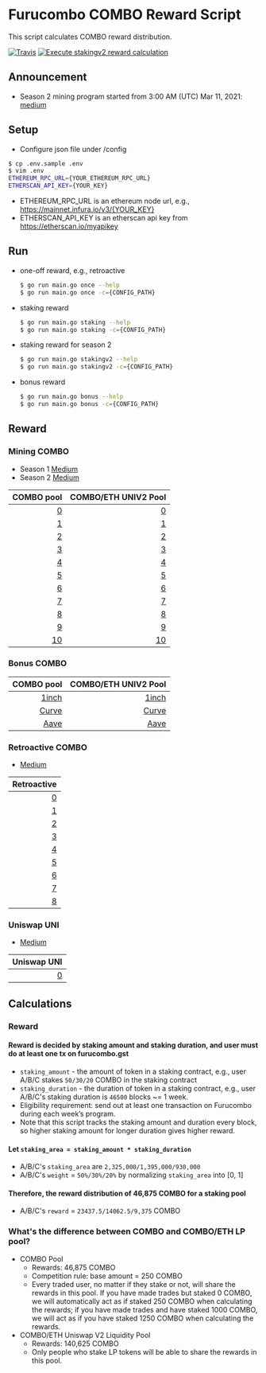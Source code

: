 # Furucombo COMBO Reward Script

This script calculates COMBO reward distribution.

[![Travis](https://travis-ci.com/dinngodev/furucombo-reward-scripts.svg?branch=master)](https://travis-ci.com/dinngodev/furucombo-reward-scripts)
[![Execute stakingv2 reward calculation](https://github.com/dinngodev/furucombo-reward-scripts/actions/workflows/stakingv2.yml/badge.svg)](https://github.com/dinngodev/furucombo-reward-scripts/actions/workflows/stakingv2.yml)

## Announcement
* Season 2 mining program started from 3:00 AM (UTC) Mar 11, 2021: [medium](https://medium.com/furucombo/announcing-combo-mining-season-2-e0c20e586c47)

## Setup
* Configure json file under /config

```sh
$ cp .env.sample .env
$ vim .env
ETHEREUM_RPC_URL={YOUR_ETHEREUM_RPC_URL}
ETHERSCAN_API_KEY={YOUR_KEY}
```

* ETHEREUM_RPC_URL is an ethereum node url, e.g., <https://mainnet.infura.io/v3/{YOUR_KEY}>
* ETHERSCAN_API_KEY is an etherscan api key from <https://etherscan.io/myapikey>

## Run

* one-off reward, e.g., retroactive

  ```sh
  $ go run main.go once --help
  $ go run main.go once -c={CONFIG_PATH}
  ```

* staking reward

  ```sh
  $ go run main.go staking --help
  $ go run main.go staking -c={CONFIG_PATH}
  ```

* staking reward for season 2

  ```sh
  $ go run main.go stakingv2 --help
  $ go run main.go stakingv2 -c={CONFIG_PATH}
  ```

* bonus reward

  ```sh
  $ go run main.go bonus --help
  $ go run main.go bonus -c={CONFIG_PATH}
  ```

## Reward
### Mining COMBO
* Season 1 [Medium](https://medium.com/furucombo/announcing-furucombo-transaction-mining-program-33381f393230)
* Season 2 [Medium](https://medium.com/furucombo/announcing-combo-mining-season-2-e0c20e586c47)

| COMBO pool | COMBO/ETH UNIV2 Pool |
| ---------: | -------------------: |
| [0](/rewards/staking/0/0x7c46eFAe8632A0c0e1C25718bae91b6b62D9A16E/rewards.json)   | [0](/rewards/staking/0/0x78d742F43Ce72B3D7bDBB2147c252F7a8bab3de4/rewards.json)   |
| [1](/rewards/staking/1/0x7c46eFAe8632A0c0e1C25718bae91b6b62D9A16E/rewards.json)   | [1](/rewards/staking/1/0x78d742F43Ce72B3D7bDBB2147c252F7a8bab3de4/rewards.json)   |
| [2](/rewards/staking/2/0x7c46eFAe8632A0c0e1C25718bae91b6b62D9A16E/rewards.json)   | [2](/rewards/staking/2/0x78d742F43Ce72B3D7bDBB2147c252F7a8bab3de4/rewards.json)   |
| [3](/rewards/staking/3/0x7c46eFAe8632A0c0e1C25718bae91b6b62D9A16E/rewards.json)   | [3](/rewards/staking/3/0x78d742F43Ce72B3D7bDBB2147c252F7a8bab3de4/rewards.json)   |
| [4](/rewards/staking/4/0x7c46eFAe8632A0c0e1C25718bae91b6b62D9A16E/rewards.json)   | [4](/rewards/staking/4/0x78d742F43Ce72B3D7bDBB2147c252F7a8bab3de4/rewards.json)   |
| [5](/rewards/staking/5/0x7c46eFAe8632A0c0e1C25718bae91b6b62D9A16E/rewards.json)   | [5](/rewards/staking/5/0x78d742F43Ce72B3D7bDBB2147c252F7a8bab3de4/rewards.json)   |
| [6](/rewards/staking/6/0x7c46eFAe8632A0c0e1C25718bae91b6b62D9A16E/rewards.json)   | [6](/rewards/staking/6/0x78d742F43Ce72B3D7bDBB2147c252F7a8bab3de4/rewards.json)   |
| [7](/rewards/staking/7/0x7c46eFAe8632A0c0e1C25718bae91b6b62D9A16E/rewards.json)   | [7](/rewards/staking/7/0x78d742F43Ce72B3D7bDBB2147c252F7a8bab3de4/rewards.json)   |
| [8](/rewards/staking/8/0x7c46eFAe8632A0c0e1C25718bae91b6b62D9A16E/rewards.json)   | [8](/rewards/staking/8/0x78d742F43Ce72B3D7bDBB2147c252F7a8bab3de4/rewards.json)   |
| [9](/rewards/staking/9/0x7c46eFAe8632A0c0e1C25718bae91b6b62D9A16E/rewards.json)   | [9](/rewards/staking/9/0x78d742F43Ce72B3D7bDBB2147c252F7a8bab3de4/rewards.json)   |
| [10](/rewards/staking/10/0x7c46eFAe8632A0c0e1C25718bae91b6b62D9A16E/rewards.json) | [10](/rewards/staking/10/0x78d742F43Ce72B3D7bDBB2147c252F7a8bab3de4/rewards.json) |

### Bonus COMBO
| COMBO pool | COMBO/ETH UNIV2 Pool |
| ---------: | -------------------: |
| [1inch](/rewards/bonus/0/rewards.json) |  [1inch](/rewards/bonus/1/rewards.json) |
| [Curve](/rewards/bonus/2/rewards.json) |  [Curve](/rewards/bonus/3/rewards.json) |
| [Aave](/rewards/bonus/4/rewards.json) |  [Aave](/rewards/bonus/5/rewards.json) |


### Retroactive COMBO
* [Medium](https://medium.com/furucombo/first-furucombo-grant-7b1e48175c99)

| Retroactive |
| ----------: |
| [0](/rewards/retroactive/0/rewards.json) |
| [1](/rewards/retroactive/1/rewards.json) |
| [2](/rewards/retroactive/2/rewards.json) |
| [3](/rewards/retroactive/3/rewards.json) |
| [4](/rewards/retroactive/4/rewards.json) |
| [5](/rewards/retroactive/5/rewards.json) |
| [6](/rewards/retroactive/6/rewards.json) |
| [7](/rewards/retroactive/7/rewards.json) |
| [8](/rewards/retroactive/8/rewards.json) |

### Uniswap UNI
* [Medium](https://medium.com/furucombo/uni-decision-has-been-made-distribution-to-community-253a51e742dc)

| Uniswap UNI |
| ----------: |
| [0](/rewards/uni_distribution/0/rewards.json) |

## Calculations

### Reward

#### Reward is decided by staking amount and staking duration, and user must do at least one tx on furucombo.gst
* `staking_amount` - the amount of token in a staking contract, e.g., user A/B/C stakes `50/30/20` COMBO in the staking contract
* `staking_duration` - the duration of token in a staking contract, e.g., user A/B/C's staking duration is `46500` blocks ~= 1 week.
* Eligibility requirement: send out at least one transaction on Furucombo during each week’s program.
* Note that this script tracks the staking amount and duration every block, so higher staking amount for longer duration gives higher reward.

#### Let `staking_area = staking_amount * staking_duration`
* A/B/C's `staking_area` are `2,325,000/1,395,000/930,000`
* A/B/C's `weight` = `50%/30%/20%` by normalizing `staking_area` into [0, 1]

#### Therefore, the reward distribution of 46,875 COMBO for a staking pool
* A/B/C's `reward` = `23437.5/14062.5/9,375` COMBO

### What's the difference between COMBO and COMBO/ETH LP pool?
* COMBO Pool
  * Rewards: 46,875 COMBO
  * Competition rule: base amount = 250 COMBO
  * Every traded user, no matter if they stake or not, will share the rewards in this pool. If you have made trades but staked 0 COMBO, we will automatically act as if staked 250 COMBO when calculating the rewards; if you have made trades and have staked 1000 COMBO, we will act as if you have staked 1250 COMBO when calculating the rewards.
* COMBO/ETH Uniswap V2 Liquidity Pool
  * Rewards: 140,625 COMBO
  * Only people who stake LP tokens will be able to share the rewards in this pool.
